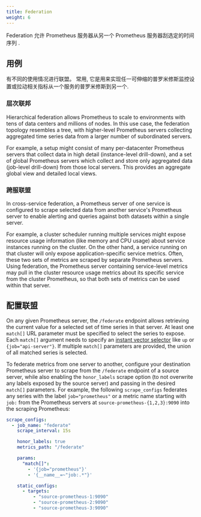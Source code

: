 ```yaml
---
title: Federation
weight: 6
---
```


Federation 允许 Prometheus 服务器从另一个 Prometheus 服务器刮选定的时间序列 .

## 用例

有不同的使用情况进行联盟。
常用, 它是用来实现任一可伸缩的普罗米修斯监控设置或拉动相关指标从一个服务的普罗米修斯到另一个.

### 层次联邦

Hierarchical federation allows Prometheus to scale to environments with tens of
data centers and millions of nodes. In this use case, the federation topology
resembles a tree, with higher-level Prometheus servers collecting aggregated
time series data from a larger number of subordinated servers.

For example, a setup might consist of many per-datacenter Prometheus servers
that collect data in high detail (instance-level drill-down), and a set of
global Prometheus servers which collect and store only aggregated data
(job-level drill-down) from those local servers. This provides an aggregate
global view and detailed local views.

### 跨服联盟

In cross-service federation, a Prometheus server of one service is configured
to scrape selected data from another service's Prometheus server to enable
alerting and queries against both datasets within a single server.

For example, a cluster scheduler running multiple services might expose
resource usage information (like memory and CPU usage) about service instances
running on the cluster. On the other hand, a service running on that cluster
will only expose application-specific service metrics. Often, these two sets of
metrics are scraped by separate Prometheus servers. Using federation, the
Prometheus server containing service-level metrics may pull in the cluster
resource usage metrics about its specific service from the cluster Prometheus,
so that both sets of metrics can be used within that server.

## 配置联盟

On any given Prometheus server, the `/federate` endpoint allows retrieving the
current value for a selected set of time series in that server. At least one
`match[]` URL parameter must be specified to select the series to expose. Each
`match[]` argument needs to specify an
[instant vector selector](querying/basics.md#instant-vector-selectors) like
`up` or `{job="api-server"}`. If multiple `match[]` parameters are provided,
the union of all matched series is selected.

To federate metrics from one server to another, configure your destination
Prometheus server to scrape from the `/federate` endpoint of a source server,
while also enabling the `honor_labels` scrape option (to not overwrite any
labels exposed by the source server) and passing in the desired `match[]`
parameters. For example, the following `scrape_configs` federates any series
with the label `job="prometheus"` or a metric name starting with `job:` from
the Prometheus servers at `source-prometheus-{1,2,3}:9090` into the scraping
Prometheus:

```yaml
scrape_configs:
  - job_name: "federate"
    scrape_interval: 15s

    honor_labels: true
    metrics_path: "/federate"

    params:
      "match[]":
        - '{job="prometheus"}'
        - '{__name__=~"job:.*"}'

    static_configs:
      - targets:
          - "source-prometheus-1:9090"
          - "source-prometheus-2:9090"
          - "source-prometheus-3:9090"
```
